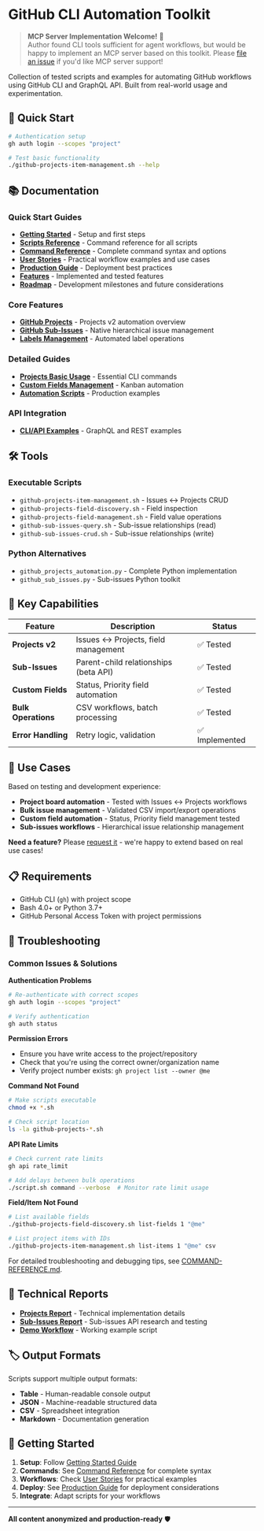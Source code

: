 # GitHub CLI Automation Toolkit

> **MCP Server Implementation Welcome!** 🚀  
> Author found CLI tools sufficient for agent workflows, but would be happy to implement an MCP server based on this toolkit. Please [file an issue](../../issues) if you'd like MCP server support!

Collection of tested scripts and examples for automating GitHub workflows using GitHub CLI and GraphQL API. Built from real-world usage and experimentation.

## 🚀 Quick Start

```bash
# Authentication setup
gh auth login --scopes "project"

# Test basic functionality
./github-projects-item-management.sh --help
```

## 📚 Documentation

### Quick Start Guides
- **[Getting Started](GETTING-STARTED.md)** - Setup and first steps
- **[Scripts Reference](SCRIPTS-REFERENCE.md)** - Command reference for all scripts
- **[Command Reference](COMMAND-REFERENCE.md)** - Complete command syntax and options
- **[User Stories](USER-STORIES.md)** - Practical workflow examples and use cases
- **[Production Guide](PRODUCTION-GUIDE.md)** - Deployment best practices
- **[Features](FEATURES.md)** - Implemented and tested features
- **[Roadmap](ROADMAP.md)** - Development milestones and future considerations

### Core Features
- **[GitHub Projects](github-projects-overview.md)** - Projects v2 automation overview
- **[GitHub Sub-Issues](github-sub-issues/)** - Native hierarchical issue management
- **[Labels Management](labels-management-automation.md)** - Automated label operations

### Detailed Guides
- **[Projects Basic Usage](github-projects-basic-usage.md)** - Essential CLI commands
- **[Custom Fields Management](github-projects-custom-fields.md)** - Kanban automation
- **[Automation Scripts](github-projects-automation-scripts.md)** - Production examples

### API Integration
- **[CLI/API Examples](github-cli-api-code-snippets-samples-examples/)** - GraphQL and REST examples

## 🛠️ Tools

### Executable Scripts
- `github-projects-item-management.sh` - Issues ↔ Projects CRUD
- `github-projects-field-discovery.sh` - Field inspection  
- `github-projects-field-management.sh` - Field value operations
- `github-sub-issues-query.sh` - Sub-issue relationships (read)
- `github-sub-issues-crud.sh` - Sub-issue relationships (write)

### Python Alternatives
- `github_projects_automation.py` - Complete Python implementation
- `github_sub_issues.py` - Sub-issues Python toolkit

## 📖 Key Capabilities

| Feature | Description | Status |
|---------|-------------|--------|
| **Projects v2** | Issues ↔ Projects, field management | ✅ Tested |
| **Sub-Issues** | Parent-child relationships (beta API) | ✅ Tested |
| **Custom Fields** | Status, Priority field automation | ✅ Tested |
| **Bulk Operations** | CSV workflows, batch processing | ✅ Tested |
| **Error Handling** | Retry logic, validation | ✅ Implemented |

## 🎯 Use Cases

Based on testing and development experience:

- **Project board automation** - Tested with Issues ↔ Projects workflows
- **Bulk issue management** - Validated CSV import/export operations  
- **Custom field automation** - Status, Priority field management tested
- **Sub-issues workflows** - Hierarchical issue relationship management

**Need a feature?** Please [request it](../../issues) - we're happy to extend based on real use cases!

## 📋 Requirements

- GitHub CLI (`gh`) with project scope
- Bash 4.0+ or Python 3.7+
- GitHub Personal Access Token with project permissions

## 🚨 Troubleshooting

### Common Issues & Solutions

**Authentication Problems**

```bash
# Re-authenticate with correct scopes
gh auth login --scopes "project"

# Verify authentication
gh auth status
```

**Permission Errors**

- Ensure you have write access to the project/repository
- Check that you're using the correct owner/organization name
- Verify project number exists: `gh project list --owner @me`

**Command Not Found**

```bash
# Make scripts executable
chmod +x *.sh

# Check script location
ls -la github-projects-*.sh
```

**API Rate Limits**

```bash
# Check current rate limits
gh api rate_limit

# Add delays between bulk operations
./script.sh command --verbose  # Monitor rate limit usage
```

**Field/Item Not Found**

```bash
# List available fields
./github-projects-field-discovery.sh list-fields 1 "@me"

# List project items with IDs
./github-projects-item-management.sh list-items 1 "@me" csv
```

For detailed troubleshooting and debugging tips, see [COMMAND-REFERENCE.md](COMMAND-REFERENCE.md#-error-handling).

## 🔗 Technical Reports

- **[Projects Report](GITHUB_PROJECTS_AUTOMATION_REPORT.md)** - Technical implementation details
- **[Sub-Issues Report](GITHUB_SUB_ISSUES_AUTOMATION_REPORT.md)** - Sub-issues API research and testing
- **[Demo Workflow](demo_automation_workflow.sh)** - Working example script

## 🏷️ Output Formats

Scripts support multiple output formats:
- **Table** - Human-readable console output
- **JSON** - Machine-readable structured data  
- **CSV** - Spreadsheet integration
- **Markdown** - Documentation generation

## 🚦 Getting Started

1. **Setup**: Follow [Getting Started Guide](GETTING-STARTED.md)
2. **Commands**: See [Command Reference](COMMAND-REFERENCE.md) for complete syntax
3. **Workflows**: Check [User Stories](USER-STORIES.md) for practical examples
4. **Deploy**: See [Production Guide](PRODUCTION-GUIDE.md) for deployment considerations
5. **Integrate**: Adapt scripts for your workflows

---

**All content anonymized and production-ready** 🛡️